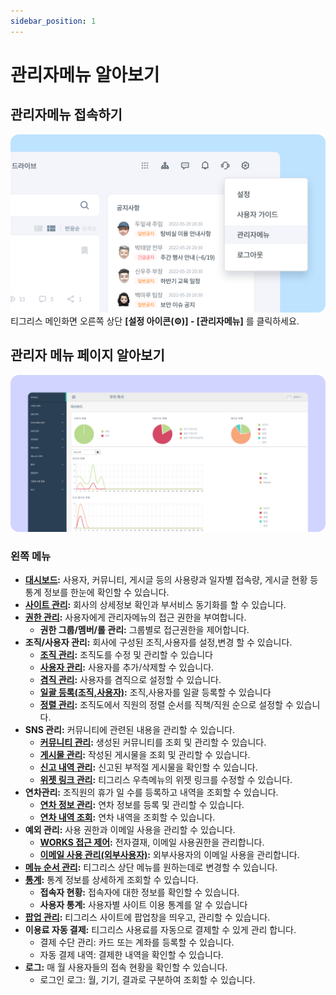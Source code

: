 ```yaml
---
sidebar_position: 1
---
```


# 관리자메뉴 알아보기

## 관리자메뉴 접속하기

![관리자 메뉴 접속](./img/01.png)
티그리스 메인화면 오른쪽 상단 **[설정 아이콘(⚙️)] - [관리자메뉴]** 를 클릭하세요.

## 관리자 메뉴 페이지 알아보기

![관리자 메뉴](./img/02.png)

### 왼쪽 메뉴

- **[대시보드](../dashboard/dashboard.md):** 사용자, 커뮤니티, 게시글 등의 사용량과 일자별 접속량, 게시글 현황 등 통계 정보를 한눈에 확인할 수 있습니다.
- **[사이트 관리](../site/configuration.md):** 회사의 상세정보 확인과 부서비스 동기화를 할 수 있습니다.
- **[권한 관리](../auth/role.md):** 사용자에게 관리자메뉴의 접근 권한을 부여합니다.
    - **권한 그룹/멤버/롤 관리:** 그룹별로 접근권한을 제어합니다.
- **조직/사용자 관리:** 회사에 구성된 조직,사용자를 설정,변경 할 수 있습니다.
    - **[조직 관리](../organization/overview.md):** 조직도를 수정 및 관리할 수 있습니다
    - **[사용자 관리](../organization/set-members.md):** 사용자를 추가/삭제할 수 있습니다.
    - **[겸직 관리](../organization/concurrent-position.md):** 사용자를 겸직으로 설정할  수 있습니다.
    - **[일괄 등록(조직,사용자)](../organization/bulk-add-member.md):** 조직,사용자를 일괄 등록할 수 있습니다
    - **[정렬 관리](../organization/sort-position.md):** 조직도에서 직원의 정렬 순서를 직책/직원 순으로 설정할 수 있습니다.
- **SNS 관리:** 커뮤니티에 관련된 내용을 관리할 수 있습니다.
    - **[커뮤니티 관리](../sns/community.md):** 생성된 커뮤니티를 조회 및 관리할 수 있습니다.
    - **[게시물 관리](../sns/posts.md):** 작성된 게시물을 조회 및 관리할 수 있습니다.
    - **[신고 내역 관리](../sns/accusation.md):** 신고된 부적절 게시물을 확인할 수 있습니다.
    - **[위젯 링크 관리](../sns/widget.md):** 티그리스 우측메뉴의 위젯 링크를 수정할 수 있습니다.
- **연차관리:** 조직원의 휴가 일 수를 등록하고 내역을 조회할 수 있습니다.
    - **[연차 정보 관리](../annual-leave/management.md):** 연차 정보를 등록 및 관리할 수 있습니다.
    - **[연차 내역 조회](../annual-leave/history.md):**  연차 내역을 조회할 수 있습니다.
- **예외 관리:** 사용 권한과 이메일 사용을 관리할 수 있습니다.
    - **[WORKS 접근 제어](../exception/access-control.md):** 전자결재, 이메일 사용권한을 관리합니다.
    - **[이메일 사용 관리(외부사용자)](../exception/external-user.md):** 외부사용자의 이메일 사용을 관리합니다.
- **[메뉴 순서 관리](../menu/change-order.md):** 티그리스 상단 메뉴를 원하는데로 변경할 수 있습니다.
- **[통계](../statistics/history.md):** 통계 정보를 상세하게 조회할 수 있습니다.
    - **접속자 현황:** 접속자에 대한 정보를 확인할 수 있습니다.
    - **사용자 통계:** 사용자별 사이트 이용 통계를 알 수 있습니다
- **[팝업 관리](../popup/add.md):** 티그리스 사이트에 팝업창을 띄우고, 관리할 수 있습니다.
- **이용료 자동 결제:** 티그리스 사용료를 자동으로 결제할 수 있게 관리 합니다.
    - 결제 수단 관리:  카드 또는 계좌를 등록할 수 있습니다.
    - 자동 결제 내역: 결제한 내역을 확인할 수 있습니다.
- **로그:** 매 월 사용자들의 접속 현황을 확인할 수 있습니다.
    - 로그인 로그: 월, 기기, 결과로 구분하여 조회할 수 있습니다.
